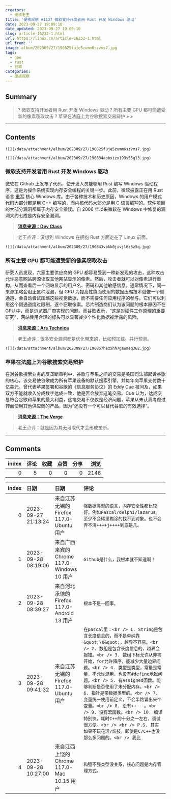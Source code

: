 ```yaml
---
creators:
  - 硬核老王
title: '硬核观察 #1137 微软支持开发者用 Rust 开发 Windows 驱动'
date: 2023-09-27 19:09:10
date_updated: 2023-09-27 19:09:10
slug: article-16232-1.html
url: https://linux.cn/article-16232-1.html
url_from: ''
image: album/202309/27/190825fuje5zumm6szvms7.jpg
tags:
  - gpu
  - rust
  - 谷歌
categories:
  - 硬核观察
---
```


## Summary

> ? 微软支持开发者用 Rust 开发 Windows 驱动
> ? 所有主要 GPU 都可能遭受新的像素窃取攻击
> ? 苹果在法庭上为谷歌搜索交易辩护
> » 
> »

***

<!-- more -->

## Contents

`![](/data/attachment/album/202309/27/190825fuje5zumm6szvms7.jpg)`

`![](/data/attachment/album/202309/27/190834aobxizx193s55g13.jpg)`

### 微软支持开发者用 Rust 开发 Windows 驱动

微软在 Github 上发布了代码，使开发人员能够用 Rust 编写 Windows 驱动程序，这是为操作系统实现内存安全编程的关键一步。此前，微软披露正在用 Rust 语言 [重写](https://linux.cn/article-15763-1.html) 核心 Windows 库。由于各种技术和历史原因，Windows 的用户模式代码大部分都是用 C++ 编写的，而内核代码大部分是用 C 语言编写的。软件项目的大部分漏洞都属于内存安全错误。自 2006 年以来微软在 Windows 中修复的漏洞大约七成是内存安全漏洞。

> 
> **[消息来源：Dev Class](https://devclass.com/2023/09/25/microsoft-posts-early-stages-code-for-developing-windows-drivers-in-rust/)**
> 
> 
> 

> 
> 老王点评：没想到 Windows 在拥抱 Rust 方面走在了 Linux 前面。
> 
> 
> 

`![](/data/attachment/album/202309/27/190843vbkk0jivjl6z5z5q.jpg)`

### 所有主要 GPU 都可能遭受新的像素窃取攻击

研究人员发现，六家主要供应商的 GPU 都容易受到一种新发现的攻击，这种攻击允许恶意网站跨源读取其他网站显示的像素。然后，攻击者就可以对像素进行重构，从而查看后一个网站显示的用户名、密码和其他敏感信息。通常情况下，同一来源策略会阻止这种泄漏，但 GPU 为提高性能而使用的数据压缩技术就像一个侧通道，会自动尝试压缩这些视觉数据，而不需要任何应用程序的参与。它们可以利用这个侧通道绕过限制，逐个窃取像素。芯片制造商们认为该问题的根本原因不在 GPU 中，而是浏览器厂商实现的问题。而谷歌表示，“这是对硬件工作原理的重要研究”，网站使用合理的标头可以显著减少个性化数据被泄露的风险。

> 
> **[消息来源：Ars Technica](https://arstechnica.com/security/2023/09/gpus-from-all-major-suppliers-are-vulnerable-to-new-pixel-stealing-attack/)**
> 
> 
> 

> 
> 老王点评：很多安全漏洞都是优化带来的，比如预加载、并行预测。
> 
> 
> 

`![](/data/attachment/album/202309/27/190857hazxhh7gawmeq362.jpg)`

### 苹果在法庭上为谷歌搜索交易辩护

在对谷歌搜索业务的反垄断审判中，谷歌与苹果之间的交易是美国司法部起诉谷歌的核心，该交易使谷歌成为所有苹果设备的默认搜索引擎，并每年向苹果支付数十亿美元。曾代表苹果签署和谷歌的《信息服务协议》的 Eddy Cue 被问及，如果双方不能就收入分成数字达成一致，他是否会放弃这笔交易。Cue 认为，达成交易符合谷歌和苹果的最大利益，这笔交易不仅仅是经济问题，苹果从未认真考虑过转而使用其他供应商的产品，因为“还没有一个可以替代谷歌的有效选择”。

> 
> **[消息来源：The Verge](https://www.theverge.com/2023/9/26/23891037/apple-eddy-cue-testimony-us-google)**
> 
> 
> 

> 
> 老王点评：就是因为其无可取代才会形成垄断。
> 
> 
>

***

## Comments


|   index |   评论 |   收藏 |   点赞 |   分享 |   浏览 |
|--------:|-------:|-------:|-------:|-------:|-------:|
|       0 |      5 |      0 |      0 |      0 |   2146 |

|   index | 日期                | 日期                                         | 评论                                                                                                                                                                                                                                                                                                                                                                                                                                                                                                                                                                                                          |
|--------:|:--------------------|:---------------------------------------------|:--------------------------------------------------------------------------------------------------------------------------------------------------------------------------------------------------------------------------------------------------------------------------------------------------------------------------------------------------------------------------------------------------------------------------------------------------------------------------------------------------------------------------------------------------------------------------------------------------------------|
|       0 | 2023-09-27 21:13:24 | 来自江苏无锡的 Firefox 117.0-Ubuntu 用户     | `强数据类型的语言，内存安全性都比较好。例如Pascal/delphi/lazarus。至少不会稀里糊涂的找不到对象。也不会弄不清++++j++++到底是几。`                                                                                                                                                                                                                                                                                                                                                                                                                                                                              |
|       1 | 2023-09-28 08:19:06 | 来自广西来宾的 Chrome 117.0-Windows 10 用户  | `Github是什么，我根本就不知道啊！`                                                                                                                                                                                                                                                                                                                                                                                                                                                                                                                                                                            |
|       2 | 2023-09-28 08:39:27 | 来自河北承德的 Firefox 117.0-Android 13 用户 | `根本不是一回事。`                                                                                                                                                                                                                                                                                                                                                                                                                                                                                                                                                                                            |
|       3 | 2023-09-28 09:41:32 | 来自江苏无锡的 Firefox 117.0-Ubuntu 用户     | `在pascal里：<br /> 1. String是包含长度信息的，而不是单纯靠&quot;\0&quot;，越界不容易。<br /> 2. 数组是包含长度信息的，越界会报错。<br /> 3. 数组下标允许从非零开始，for允许降序，能减少大量边界问题。<br /> 4. 类型是类型，常量是常量，不允许混用，也没有#define地狱问题。<br /> 5. 有Assigned函数。能够判断是否使用了未分配内存。<br /> 6. 指针是带数据类型的。<br /> 7. 变量统一使用前定义，不会半路冒出来个变量。<br /> 8. 没有++ --。<br /> 9. 没有宏函数。<br /> 10. 编译特别快，耗时C++的十分之一左右，调试很方便。<br /> <br /> P.S. 其实如果不玩花活/炫技，即使是C/C++也没那么多问题的。<br /> 我比` |
|       4 | 2023-09-28 10:27:00 | 来自江西上饶的 Chrome 117.0-Mac 10.15 用户   | `和强不强类型没关系，核心问题是内存管理方式。`                                                                                                                                                                                                                                                                                                                                                                                                                                                                                                                                                                |
